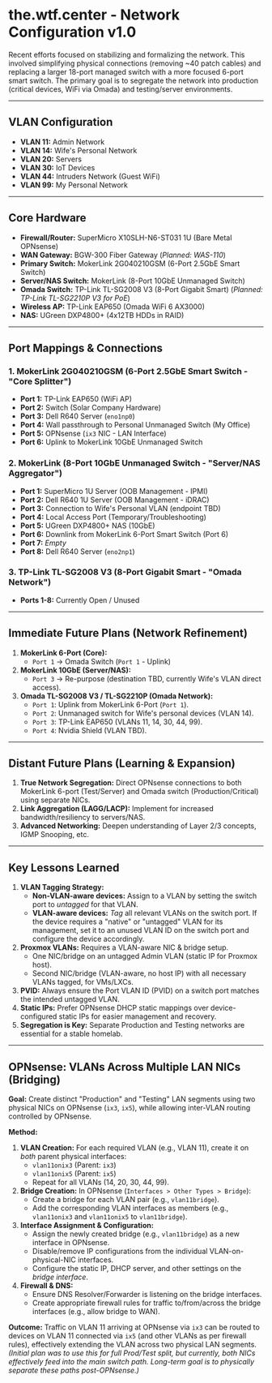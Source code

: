 # the.wtf.center - Network Configuration v1.0

Recent efforts focused on stabilizing and formalizing the network. This involved simplifying physical connections (removing ~40 patch cables) and replacing a larger 18-port managed switch with a more focused 6-port smart switch. The primary goal is to segregate the network into production (critical devices, WiFi via Omada) and testing/server environments.

---

## VLAN Configuration

*   **VLAN 11:** Admin Network
*   **VLAN 14:** Wife's Personal Network
*   **VLAN 20:** Servers
*   **VLAN 30:** IoT Devices
*   **VLAN 44:** Intruders Network (Guest WiFi)
*   **VLAN 99:** My Personal Network

---

## Core Hardware

*   **Firewall/Router:** SuperMicro X10SLH-N6-ST031 1U (Bare Metal OPNsense)
*   **WAN Gateway:** BGW-300 Fiber Gateway (*Planned: WAS-110*)
*   **Primary Switch:** MokerLink 2G040210GSM (6-Port 2.5GbE Smart Switch)
*   **Server/NAS Switch:** MokerLink (8-Port 10GbE Unmanaged Switch)
*   **Omada Switch:** TP-Link TL-SG2008 V3 (8-Port Gigabit Smart) (*Planned: TP-Link TL-SG2210P V3 for PoE*)
*   **Wireless AP:** TP-Link EAP650 (Omada WiFi 6 AX3000)
*   **NAS:** UGreen DXP4800+ (4x12TB HDDs in RAID)

---

## Port Mappings & Connections

### 1. MokerLink 2G040210GSM (6-Port 2.5GbE Smart Switch - "Core Splitter")
*   **Port 1:** TP-Link EAP650 (WiFi AP)
*   **Port 2:** Switch (Solar Company Hardware)
*   **Port 3:** Dell R640 Server (`eno1np0`)
*   **Port 4:** Wall passthrough to Personal Unmanaged Switch (My Office)
*   **Port 5:** OPNsense (`ix3` NIC - LAN Interface)
*   **Port 6:** Uplink to MokerLink 10GbE Unmanaged Switch

### 2. MokerLink (8-Port 10GbE Unmanaged Switch - "Server/NAS Aggregator")
*   **Port 1:** SuperMicro 1U Server (OOB Management - IPMI)
*   **Port 2:** Dell R640 1U Server (OOB Management - iDRAC)
*   **Port 3:** Connection to Wife's Personal VLAN (endpoint TBD)
*   **Port 4:** Local Access Port (Temporary/Troubleshooting)
*   **Port 5:** UGreen DXP4800+ NAS (10GbE)
*   **Port 6:** Downlink from MokerLink 6-Port Smart Switch (Port 6)
*   **Port 7:** *Empty*
*   **Port 8:** Dell R640 Server (`eno2np1`)

### 3. TP-Link TL-SG2008 V3 (8-Port Gigabit Smart - "Omada Network")
*   **Ports 1-8:** Currently Open / Unused

---

## Immediate Future Plans (Network Refinement)

1.  **MokerLink 6-Port (Core):**
    *   `Port 1` -> Omada Switch (`Port 1` - Uplink)
2.  **MokerLink 10GbE (Server/NAS):**
    *   `Port 3` -> Re-purpose (destination TBD, currently Wife's VLAN direct access).
3.  **Omada TL-SG2008 V3 / TL-SG2210P (Omada Network):**
    *   `Port 1`: Uplink from MokerLink 6-Port (`Port 1`).
    *   `Port 2`: Unmanaged switch for Wife's personal devices (VLAN 14).
    *   `Port 3`: TP-Link EAP650 (VLANs 11, 14, 30, 44, 99).
    *   `Port 4`: Nvidia Shield (VLAN TBD).

---

## Distant Future Plans (Learning & Expansion)

1.  **True Network Segregation:** Direct OPNsense connections to both MokerLink 6-port (Test/Server) and Omada switch (Production/Critical) using separate NICs.
2.  **Link Aggregation (LAGG/LACP):** Implement for increased bandwidth/resiliency to servers/NAS.
3.  **Advanced Networking:** Deepen understanding of Layer 2/3 concepts, IGMP Snooping, etc.

---

## Key Lessons Learned

1.  **VLAN Tagging Strategy:**
    *   **Non-VLAN-aware devices:** Assign to a VLAN by setting the switch port to *untagged* for that VLAN.
    *   **VLAN-aware devices:** *Tag* all relevant VLANs on the switch port. If the device requires a "native" or "untagged" VLAN for its management, set it to an unused VLAN ID on the switch port and configure the device accordingly.
2.  **Proxmox VLANs:** Requires a VLAN-aware NIC & bridge setup.
    *   One NIC/bridge on an untagged Admin VLAN (static IP for Proxmox host).
    *   Second NIC/bridge (VLAN-aware, no host IP) with all necessary VLANs tagged, for VMs/LXCs.
3.  **PVID:** Always ensure the Port VLAN ID (PVID) on a switch port matches the intended untagged VLAN.
4.  **Static IPs:** Prefer OPNsense DHCP static mappings over device-configured static IPs for easier management and recovery.
5.  **Segregation is Key:** Separate Production and Testing networks are essential for a stable homelab.

---

## OPNsense: VLANs Across Multiple LAN NICs (Bridging)

**Goal:** Create distinct "Production" and "Testing" LAN segments using two physical NICs on OPNsense (`ix3`, `ix5`), while allowing inter-VLAN routing controlled by OPNsense.

**Method:**
1.  **VLAN Creation:** For each required VLAN (e.g., VLAN 11), create it on *both* parent physical interfaces:
    *   `vlan11onix3` (Parent: `ix3`)
    *   `vlan11onix5` (Parent: `ix5`)
    *   Repeat for all VLANs (14, 20, 30, 44, 99).
2.  **Bridge Creation:** In OPNsense (`Interfaces > Other Types > Bridge`):
    *   Create a bridge for each VLAN pair (e.g., `vlan11bridge`).
    *   Add the corresponding VLAN interfaces as members (e.g., `vlan11onix3` and `vlan11onix5` to `vlan11bridge`).
3.  **Interface Assignment & Configuration:**
    *   Assign the newly created bridge (e.g., `vlan11bridge`) as a new interface in OPNsense.
    *   Disable/remove IP configurations from the individual VLAN-on-physical-NIC interfaces.
    *   Configure the static IP, DHCP server, and other settings on the *bridge interface*.
4.  **Firewall & DNS:**
    *   Ensure DNS Resolver/Forwarder is listening on the bridge interfaces.
    *   Create appropriate firewall rules for traffic to/from/across the bridge interfaces (e.g., allow bridge to WAN).

**Outcome:** Traffic on VLAN 11 arriving at OPNsense via `ix3` can be routed to devices on VLAN 11 connected via `ix5` (and other VLANs as per firewall rules), effectively extending the VLAN across two physical LAN segments.
*(Initial plan was to use this for full Prod/Test split, but currently, both NICs effectively feed into the main switch path. Long-term goal is to physically separate these paths post-OPNsense.)*
